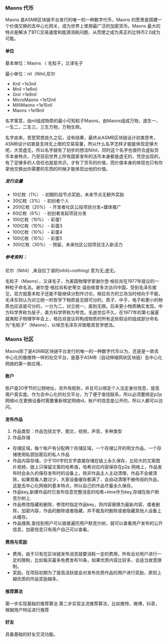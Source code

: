 
### Maons 代币

Maons 是ASMB区块链平台发行的唯一的一种数字代币，Maons 的愿景是搭建一个价值交换的去中心化网关，成为世界上使用最广泛的加密货币。Maons 最大的特点是解决了BTC交易速度和能源消耗问题，从而使之成为真正的比特币2.0成为可能。

#### 单位

基本单位：Maons （ 毛粒子，又译毛子

最小单位：nil（Nihil,尼尔
-  Knil         =1e3nil
-  Mnil         =1e6nil
-  Gnil         =1e9nil
-  MicroMaons   =1e12nil
-  MilliMaons   =1e15nil
-  Maons        =1e18nil

名字寓意，由nil组成物质的最小可知粒子Maons，由Maons组成万物，道生一，一生二，二生三，三生万物，万物生辉。

名字由来，苦思冥想良久之后，没有结果，最终从ASMB区块链设计初衷思考，ASMB设计初衷是支持无上限的交易容量，所以什么名字怎样才能能体现足够大呢，大至虚无，所以名字就有了初步的想法Nihil，同时这个名字也很符合虚拟货币本身特点，乃至目前世界上所有国家发布的法币本身都是虚无的，凭空出现的，有了足够多的人信任也就是共识，才有了货币的价值，而价值本身的体现也只有你拿他交换出你需要的东西的时候才能体现出他的价值。




##### 发行总量

- 10亿枚（1%）       - 初期阶段节点奖励，未来节点无额外奖励
- 30亿枚（3%）       - 初创者个人
- 200亿枚（20%）     - 开发者社区公投项目分发+媒体推广
- 60亿枚（6%）       - 初创者发起项目分发
- 100亿枚（10%）     - 彩蛋1
- 100亿枚（10%）     - 彩蛋3
- 100亿枚（10%）     - 彩蛋4
- 100亿枚（10%）     - 彩蛋5
- 300亿枚（30%）     - 预留，未来社区公投项目注入新活力

##### 参考资料：

尼尔（Nihil）,来自拉丁语的nihil(=nothing) 意为无;虚无。

毛粒子（Maons），又译毛子，为美国物理学家谢尔登·格拉肖在1977年提议的一种粒子命名法。谢尔登·格拉肖和史蒂文·温伯格曾多次访问中国，受到毛泽东接见，双方就基本粒子还能不能继续分割作讨论，格拉肖方的立场当时倾向于不能，毛泽东则认为对立统一的哲学下物质是无限可分的，质子、中子、电子和更小的物质也应该是可分的，一分为二，对立统一，直到无限。后来更小物质确实发现，中方科学界称为层子，美方科学界称为夸克。毛逝世后不久，在1977年的第七届夏威夷粒子物理学年会上，格拉肖提议将构成物质的所有这些假设的组成部分命名为“毛粒子”（Maons），以悼念毛泽东并致敬其哲学想法。


### Maons 社区

Maons除了是ASMB区块链平台发行的唯一的一种数字代币以为，还是是一款去中心化的像推特一样的社交平台，是基于ASMB（自动伸缩网状区块链）去中心化网络的第一款应用，

#### 账户
账户是20字节的公钥地址，另外有昵称，并且可以绑定个人法定身份信息，提高用户真实度。作为去中心化的社交平台，为了便于查找联系，所以必须要绑定p2p网络id,在更换设备时需要重新绑定网络id，账户的信息是公开的，所以人都可以访问。

#### 发布作品

1. 作品类型：作品包括文字，图文，视频，声音，多种类型
2. 作品存储
- 存储区域，每个账户有分配两个存储区域，一个存储公开的明文作品，一个存储使用私钥加密后的私人作品
- 作品内容存储，少于100字的文字直接存储在链上永久保存，比较大的文案图片视频，链上只保留文案的哈希值，哈希对应内容保存在p2p 网络上，作品发布时会永久的保存发布时的设备上，除非作品主人主动清理，作品不会被清除，如果观看人数过少，大家设备缓存都满了，会自动清理不被传阅的作品，这是去中心化网络的基本特点，所以自己的作品尽量永久保存。
- 作品key,新建作品时已发布信息完整消息的哈希+time作为key,存储在账户默克尔树上.
- 作品修改隐藏和删除，修改时指定作品key，将内容替换为最新内容，或者删除，加密内容，作品的删除或者隐藏，并不能及时删除或者隐藏其他人设备上从缓存。
- 作品搜索,查找到用户可以直接遍历用户默克尔树，就可以查看用户发布的公开信息，加密信息只有用户自己可以查看。
  
#### 费用与奖励
- 费用，由于只有在区块链发布消息就要消耗一定的费用，所有会对用户进行一定的限制，比如每天最多免费发布10条，如果优质内容比较多，会适当放宽限制。
- 奖励，在项目初期为了提高活跃度会对发布优质作品的用户进行奖励，原则上越优质的作品奖励越多。

#### 推荐算法
第一步实现基础的推荐算法
第二步实现主流推荐算法，比如推特，微博，抖音，根据用户特征进行推荐

#### 好友

具备基础的好友交流功能。


